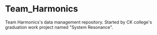 # Team_Harmonics
Team Harmonics's data management repository. Started by CK college's graduation work project named "System Resonance".
